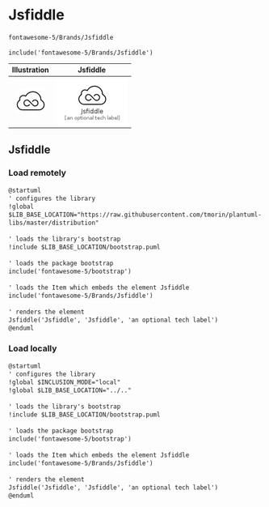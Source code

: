 # Jsfiddle


```text
fontawesome-5/Brands/Jsfiddle
```

```text
include('fontawesome-5/Brands/Jsfiddle')
```



| Illustration | Jsfiddle |
| :---: | :---: |
| ![illustration for Illustration](../../fontawesome-5/Brands/Jsfiddle.png) | ![illustration for Jsfiddle](../../fontawesome-5/Brands/Jsfiddle.Local.png) |




## Jsfiddle

### Load remotely
```plantuml
@startuml
' configures the library
!global $LIB_BASE_LOCATION="https://raw.githubusercontent.com/tmorin/plantuml-libs/master/distribution"

' loads the library's bootstrap
!include $LIB_BASE_LOCATION/bootstrap.puml

' loads the package bootstrap
include('fontawesome-5/bootstrap')

' loads the Item which embeds the element Jsfiddle
include('fontawesome-5/Brands/Jsfiddle')

' renders the element
Jsfiddle('Jsfiddle', 'Jsfiddle', 'an optional tech label')
@enduml
```

### Load locally
```plantuml
@startuml
' configures the library
!global $INCLUSION_MODE="local"
!global $LIB_BASE_LOCATION="../.."

' loads the library's bootstrap
!include $LIB_BASE_LOCATION/bootstrap.puml

' loads the package bootstrap
include('fontawesome-5/bootstrap')

' loads the Item which embeds the element Jsfiddle
include('fontawesome-5/Brands/Jsfiddle')

' renders the element
Jsfiddle('Jsfiddle', 'Jsfiddle', 'an optional tech label')
@enduml
```

